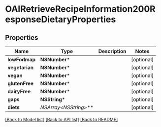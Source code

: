 # OAIRetrieveRecipeInformation200ResponseDietaryProperties

## Properties
Name | Type | Description | Notes
------------ | ------------- | ------------- | -------------
**lowFodmap** | **NSNumber*** |  | [optional] 
**vegetarian** | **NSNumber*** |  | [optional] 
**vegan** | **NSNumber*** |  | [optional] 
**glutenFree** | **NSNumber*** |  | [optional] 
**dairyFree** | **NSNumber*** |  | [optional] 
**gaps** | **NSString*** |  | [optional] 
**diets** | **NSArray&lt;NSString*&gt;*** |  | [optional] 

[[Back to Model list]](../README.md#documentation-for-models) [[Back to API list]](../README.md#documentation-for-api-endpoints) [[Back to README]](../README.md)


